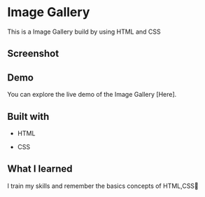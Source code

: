 
# Image Gallery
This is a Image Gallery build by using HTML and CSS
## Screenshot


## Demo
You can explore the live demo of the Image Gallery [Here].


##  Built with
* HTML
+ CSS


## What I learned
I train my skills and remember the basics concepts of HTML,CSS🙂
